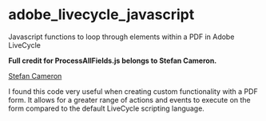 # adobe_livecycle_javascript
Javascript functions to loop through elements within a PDF in Adobe LiveCycle

**Full credit for ProcessAllFields.js belongs to Stefan Cameron.**

[Stefan Cameron](http://forms.stefcameron.com/2006/06/26/process-all-fields/)

I found this code very useful when creating custom functionality with a PDF form.  It allows for a greater range of actions and events to execute on the form compared to the default LiveCycle scripting language.
